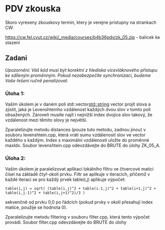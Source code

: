 # PDV zkouska

Skoro vyreseny zkouskovy termin, ktery je verejne pristupny na strankach CW:

https://cw.fel.cvut.cz/wiki/_media/courses/b4b36pdv/zk_05.zip - balicek ke stazeni

## Zadani

*Upozornění:
Váš kód musí být korektní z hlediska vícevláknového přístupu ke sdíleným proměnným. Pokud nezabezpečíte synchronizaci, budeme Vaše řešení ručně penalizovat.*


### Úloha 1:
Vaším úkolem je v daném poli std::vector<std::string> vector projít slova a zjistit, jaká je Levenshteinho vzdálenost každých dvou slov v tomto poli obsažených. Zároveň musíte najít i nejnižší index dvojice slov takový, že vzdálenost mezi těmito slovy je největší.

Zparalelizujte metodu distances (pouze tuto metodu, zadnou jinou) v souboru levenshtein.cpp, která vrátí sumu vzdáleností slov ve vector každého s každým. Index s maximální vzdáleností uložte do proměnné maxIdx. Soubor levenshtein.cpp odevzdávejte do BRUTE do úlohy ZK_05_A.


### Úloha 2:
Vaším úkolem je paralelizovat aplikaci lokálního filtru ve čtvercové matici čísel na základě čtyř-okolí prvku. Filtr se aplikuje v iteracích, přičemž v každé iteraci se pro každý prvek table(i,j) aplikuje výpočet:

`table(i,j) = sqrt( (table(i,j)^2 + table(i-1,j)^2 + table(i+1,j)^2 + table(i,j-1)^2 + table(i,j+1)^2)/3 )`

sekvenčně od prvku 0,0 po řádcích (pokud prvky v okolí přesahují index matice, použije se hodnota 0).

Zparalelizujte metodu filtering v souboru filter.cpp, která tento výpočet provádí. Soubor filter.cpp odevzdávejte do BRUTE do úlohy 